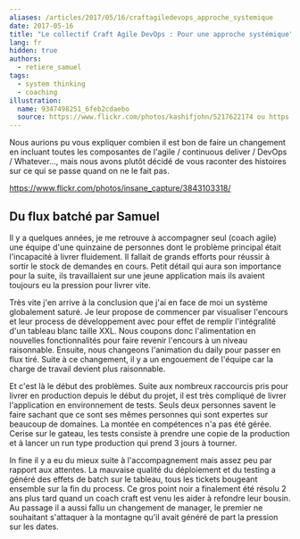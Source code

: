 ```yaml
---
aliases: /articles/2017/05/16/craftagiledevops_approche_systemique
date: 2017-05-16
title: "Le collectif Craft Agile DevOps : Pour une approche systémique"
lang: fr
hidden: true
authors:
  - retiere_samuel
tags:
  - system thinking
  - coaching
illustration:
  name: 9347498251_6feb2cdaebo
  source: https://www.flickr.com/photos/kashifjohn/5217622174 ou https://www.flickr.com/photos/davedugdale/14627697878/ ou https://www.flickr.com/photos/insane_capture/7644833636/
---
```

Nous aurions pu vous expliquer combien il est bon de faire un changement en incluant toutes les composantes de l'agile / continuous deliver / DevOps / Whatever..., mais nous avons plutôt décidé de vous raconter des histoires sur ce qui se passe quand on ne le fait pas.

https://www.flickr.com/photos/insane_capture/3843103318/
## Du flux batché par Samuel
Il y a quelques années, je me retrouve à accompagner seul (coach agile) une équipe d'une quinzaine de personnes dont le problème principal était l'incapacité à livrer fluidement. Il fallait de grands efforts pour réussir à sortir le stock de demandes en cours. Petit détail qui aura son importance pour la suite, ils travaillaient sur une jeune application mais ils avaient toujours eu la pression pour livrer vite. 

Très vite j'en arrive à la conclusion que j'ai en face de moi un système globalement saturé. Je leur propose de commencer par visualiser l'encours et leur process de développement avec pour effet de remplir l'intégralité d'un tableau blanc taille XXL. Nous coupons donc l'alimentation en nouvelles fonctionnalités pour faire revenir l'encours à un niveau raisonnable. Ensuite, nous changeons l'animation du daily pour passer en flux tiré. Suite à ce changement, il y a un engouement de l'équipe car la charge de travail devient plus raisonnable.

Et c'est là le début des problèmes. Suite aux nombreux raccourcis pris pour livrer en production depuis le début du projet, il est très compliqué de livrer l'application en environnement de tests. Seuls deux personnes savent le faire sachant que ce sont ses mêmes personnes qui sont expertes sur beaucoup de domaines. La montée en compétences n'a pas été gérée. Cerise sur le gateau, les tests consiste à prendre une copie de la production et à lancer un run type production qui prend 3 jours à tourner.

In fine il y a eu du mieux suite à l'accompagnement mais assez peu par rapport aux attentes. La mauvaise qualité du déploiement et du testing a généré des effets de batch sur le tableau, tous les tickets bougeant ensemble sur la fin du process. Ce gros point noir a finalement été résolu 2 ans plus tard quand un coach craft est venu les aider à refondre leur bousin. Au passage il a aussi fallu un changement de manager, le premier ne souhaitant s'attaquer à la montagne qu'il avait généré de part la pression sur les dates.

